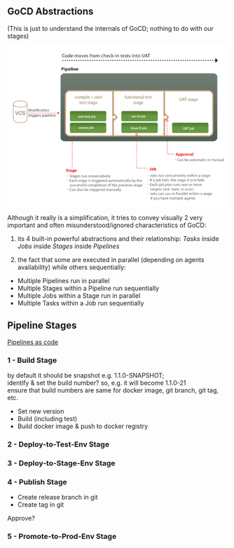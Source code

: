 ## GoCD Abstractions

(This is just to understand the internals of GoCD; nothing to do with our stages)

**![Figure 1: GoCD Abstractions](figures/GoCD-abstractions.png)**

Although it really is a simplification, it tries to convey visually 2 very important and often misunderstood/ignored characteristics of GoCD:

1. its 4 built-in powerful abstractions and their relationship: *Tasks* inside *Jobs* inside *Stages* inside *Pipelines*

2. the fact that some are executed in parallel (depending on agents availability) while others sequentially:

  * Multiple Pipelines run in parallel
  * Multiple Stages within a Pipeline run sequentially
  * Multiple Jobs within a Stage run in parallel
  * Multiple Tasks within a Job run sequentially

## Pipeline Stages

[Pipelines as code](https://docs.gocd.io/current/advanced_usage/pipelines_as_code.html)

### 1 - Build Stage

   by default it should be snapshot e.g. 1.1.0-SNAPSHOT;  
   identify & set the build number? so, e.g. it will become 1.1.0-21  
   ensure that build numbers are same for docker image, git branch, git tag, etc.  

* Set new version
* Build (including test)
* Build docker image & push to docker registry

### 2 - Deploy-to-Test-Env Stage

### 3 - Deploy-to-Stage-Env Stage

### 4 - Publish Stage

* Create release branch in git
* Create tag in git

Approve?

### 5 - Promote-to-Prod-Env Stage

